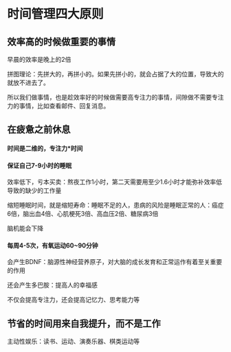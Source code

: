 # 时间管理四大原则

## 效率高的时候做重要的事情

早晨的效率是晚上的2倍

拼图理论：先拼大的，再拼小的。如果先拼小的，就会占据了大的位置，导致大的就放不进去了。

所以我们做事情，也是趁效率好的时候做需要高专注力的事情，间隙做不需要专注力的事情，比如查看邮件、回复消息。

## 在疲惫之前休息

#### 时间是二维的，专注力*时间

#### 保证自己7-9小时的睡眠

效率低下，亏本买卖：熬夜工作1小时，第二天需要用至少1.6小时才能弥补效率低导致的缺少的工作量

缩短睡眠时间，就是缩短寿命：睡眠不足的人，患病的风险是睡眠正常的人：癌症6倍，脑出血4倍、心肌梗死3倍、高血压2倍、糖尿病3倍

脑机能会下降

#### 每周4-5次，有氧运动60~90分钟

会产生BDNF：脑源性神经营养原子，对大脑的成长发育和正常运作有着至关重要的作用

还会产生多巴胺：提高人的幸福感

不仅会提高专注力，还会提高记忆力、思考能力等

## 节省的时间用来自我提升，而不是工作

主动性娱乐：读书、运动、演奏乐器、棋类运动等
